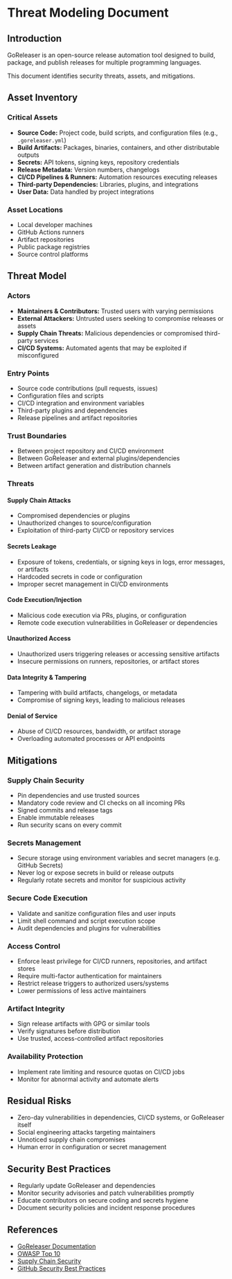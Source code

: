 # Threat Modeling Document

## Introduction

GoReleaser is an open-source release automation tool designed to build, package,
and publish releases for multiple programming languages.

This document identifies security threats, assets, and mitigations.

## Asset Inventory

### Critical Assets

- **Source Code:** Project code, build scripts, and configuration files (e.g., `.goreleaser.yml`)
- **Build Artifacts:** Packages, binaries, containers, and other distributable outputs
- **Secrets:** API tokens, signing keys, repository credentials
- **Release Metadata:** Version numbers, changelogs
- **CI/CD Pipelines & Runners:** Automation resources executing releases
- **Third-party Dependencies:** Libraries, plugins, and integrations
- **User Data:** Data handled by project integrations

### Asset Locations

- Local developer machines
- GitHub Actions runners
- Artifact repositories
- Public package registries
- Source control platforms

## Threat Model

### Actors

- **Maintainers & Contributors:** Trusted users with varying permissions
- **External Attackers:** Untrusted users seeking to compromise releases or assets
- **Supply Chain Threats:** Malicious dependencies or compromised third-party services
- **CI/CD Systems:** Automated agents that may be exploited if misconfigured

### Entry Points

- Source code contributions (pull requests, issues)
- Configuration files and scripts
- CI/CD integration and environment variables
- Third-party plugins and dependencies
- Release pipelines and artifact repositories

### Trust Boundaries

- Between project repository and CI/CD environment
- Between GoReleaser and external plugins/dependencies
- Between artifact generation and distribution channels

### Threats

#### Supply Chain Attacks

- Compromised dependencies or plugins
- Unauthorized changes to source/configuration
- Exploitation of third-party CI/CD or repository services

#### Secrets Leakage

- Exposure of tokens, credentials, or signing keys in logs, error messages, or artifacts
- Hardcoded secrets in code or configuration
- Improper secret management in CI/CD environments

#### Code Execution/Injection

- Malicious code execution via PRs, plugins, or configuration
- Remote code execution vulnerabilities in GoReleaser or dependencies

#### Unauthorized Access

- Unauthorized users triggering releases or accessing sensitive artifacts
- Insecure permissions on runners, repositories, or artifact stores

#### Data Integrity & Tampering

- Tampering with build artifacts, changelogs, or metadata
- Compromise of signing keys, leading to malicious releases

#### Denial of Service

- Abuse of CI/CD resources, bandwidth, or artifact storage
- Overloading automated processes or API endpoints

## Mitigations

### Supply Chain Security

- Pin dependencies and use trusted sources
- Mandatory code review and CI checks on all incoming PRs
- Signed commits and release tags
- Enable immutable releases
- Run security scans on every commit

### Secrets Management

- Secure storage using environment variables and secret managers (e.g. GitHub Secrets)
- Never log or expose secrets in build or release outputs
- Regularly rotate secrets and monitor for suspicious activity

### Secure Code Execution

- Validate and sanitize configuration files and user inputs
- Limit shell command and script execution scope
- Audit dependencies and plugins for vulnerabilities

### Access Control

- Enforce least privilege for CI/CD runners, repositories, and artifact stores
- Require multi-factor authentication for maintainers
- Restrict release triggers to authorized users/systems
- Lower permissions of less active maintainers

### Artifact Integrity

- Sign release artifacts with GPG or similar tools
- Verify signatures before distribution
- Use trusted, access-controlled artifact repositories

### Availability Protection

- Implement rate limiting and resource quotas on CI/CD jobs
- Monitor for abnormal activity and automate alerts

## Residual Risks

- Zero-day vulnerabilities in dependencies, CI/CD systems, or GoReleaser itself
- Social engineering attacks targeting maintainers
- Unnoticed supply chain compromises
- Human error in configuration or secret management

## Security Best Practices

- Regularly update GoReleaser and dependencies
- Monitor security advisories and patch vulnerabilities promptly
- Educate contributors on secure coding and secrets hygiene
- Document security policies and incident response procedures

## References

- [GoReleaser Documentation](https://goreleaser.com/)
- [OWASP Top 10](https://owasp.org/www-project-top-ten/)
- [Supply Chain Security](https://slsa.dev/)
- [GitHub Security Best Practices](https://docs.github.com/en/code-security)
